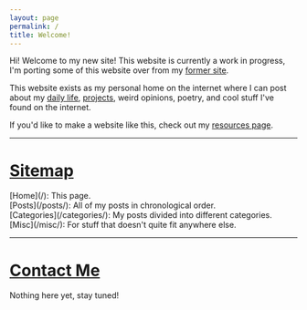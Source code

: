 ```yaml
---
layout: page
permalink: /
title: Welcome!
---
```

Hi! Welcome to my new site! This website is currently a work in progress, 
I'm porting some of this website over from my [former site](https://tinkerjae.neocities.org/). 

This website exists as my personal home on the internet where I can post about my [daily life](/blog/), [projects](/projects/), weird opinions, poetry, and cool stuff I've found on the internet. 

If you'd like to make a website like this, check out my [resources page](/webresources/).
<hr>
<h1><u>Sitemap</u></h1>
[Home](/): This page. <br>
[Posts](/posts/): All of my posts in chronological order. <br>
[Categories](/categories/): My posts divided into different categories. <br>
[Misc](/misc/): For stuff that doesn't quite fit anywhere else.

<hr>
<h1><u>Contact Me</u></h1>
Nothing here yet, stay tuned!